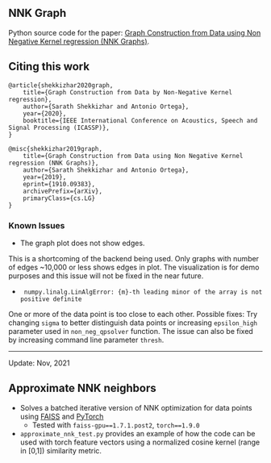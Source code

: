 ## NNK Graph
Python source code for the paper: [
Graph Construction from Data using Non Negative Kernel regression (NNK Graphs)](https://arxiv.org/abs/1910.09383).

## Citing this work
```
@article{shekkizhar2020graph,
    title={Graph Construction from Data by Non-Negative Kernel regression},
    author={Sarath Shekkizhar and Antonio Ortega},
    year={2020},
    booktitle={IEEE International Conference on Acoustics, Speech and Signal Processing (ICASSP)}, 
}
```
```
@misc{shekkizhar2019graph,
    title={Graph Construction from Data using Non Negative Kernel regression (NNK Graphs)},
    author={Sarath Shekkizhar and Antonio Ortega},
    year={2019},
    eprint={1910.09383},
    archivePrefix={arXiv},
    primaryClass={cs.LG}
}
```
### Known Issues
 
- The graph plot does not show edges.
 
This is a shortcoming of the backend being used. 
Only graphs with number of edges ~10,000 or less shows edges in plot. 
The visualization is for demo purposes and this issue will not be fixed in the near future.

- ` numpy.linalg.LinAlgError: {m}-th leading minor of the array is not positive definite`

One or more of the data point is too close to each other. 
Possible fixes: Try changing `sigma` to better distinguish data points or 
increasing `epsilon_high` parameter used in `non_neg_qpsolver` function. 
The issue can also be fixed by increasing command line parameter `thresh`.

-----
Update: Nov, 2021

## Approximate NNK neighbors 
- Solves a batched iterative version of NNK optimization for data points using 
[FAISS](https://github.com/facebookresearch/faiss) and [PyTorch](https://pytorch.org/)
  - Tested with `faiss-gpu==1.7.1.post2`, `torch==1.9.0`
- `approximate_nnk_test.py` provides an example of how the code can be used with torch feature vectors 
using a normalized cosine kernel (range in [0,1]) similarity metric. 
